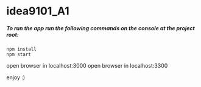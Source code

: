 # idea9101_A1

##### To run the app run the following commands on the console at the project root:

```console
npm install
npm start
```

open browser in localhost:3000
open browser in localhost:3300

enjoy :)
